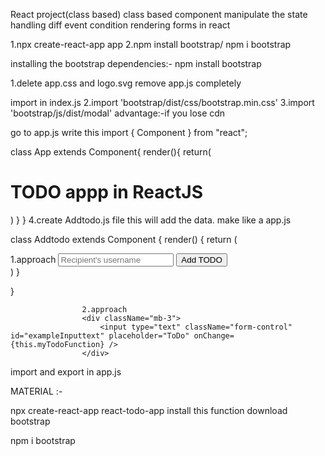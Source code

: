 React project(class based)
class based component
manipulate the state
handling diff event
condition rendering
forms in react

1.npx create-react-app app
2.npm install bootstrap/ npm i bootstrap

installing the bootstrap dependencies:-
npm install bootstrap

1.delete app.css and logo.svg
remove app.js completely

import in index.js
2.import 'bootstrap/dist/css/bootstrap.min.css'
3.import 'bootstrap/js/dist/modal'
advantage:-if you lose cdn

go to app.js write this
import { Component } from "react";

class App extends Component{
render(){
return(

<div>
<div className="container">
<h1 className="text-center">TODO appp in ReactJS</h1>
</div>
</div>
)
}
}
4.create Addtodo.js file this will add the data.
make like a app.js

class Addtodo extends Component {
render() {
return (

<div class="input-group mb-3">
1.approach
<input type="text" class="form-control" placeholder="Recipient's username" aria-label="Recipient's username" aria-describedby="basic-addon2" />
<button type="submit" className="btn btn-primary">Add TODO</button>
</div>
)
}

}

                    2.approach
                    <div className="mb-3">
                        <input type="text" className="form-control" id="exampleInputtext" placeholder="ToDo" onChange={this.myTodoFunction} />
                    </div>

import and export in app.js

MATERIAL :-

npx create-react-app react-todo-app
install this function
download bootstrap

npm i bootstrap
